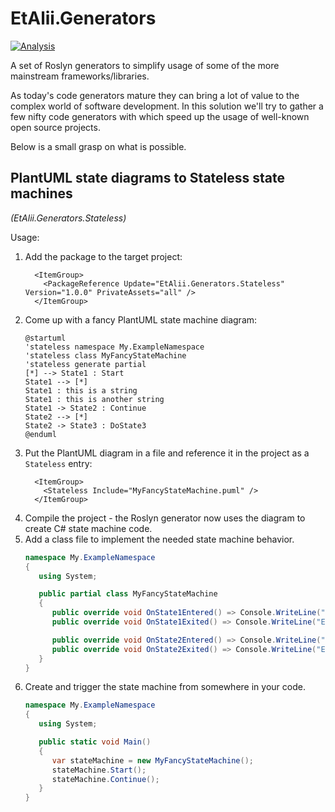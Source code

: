 # EtAlii.Generators

[![Analysis](https://github.com/vrenken/EtAlii.Generators/actions/workflows/analysis.yml/badge.svg)](https://github.com/vrenken/EtAlii.Generators/actions/workflows/analysis.yml)

A set of Roslyn generators to simplify usage of some of the more mainstream frameworks/libraries.

As today's code generators mature they can bring a lot of value to the complex world of software development.
In this solution we'll try to gather a few nifty code generators with which speed up the usage of well-known open source projects.

Below is a small grasp on what is possible.

## PlantUML state diagrams to Stateless state machines
_(EtAlii.Generators.Stateless)_

Usage:

1. Add the package to the target project:
   ```csproj
     <ItemGroup>
       <PackageReference Update="EtAlii.Generators.Stateless" Version="1.0.0" PrivateAssets="all" />
     </ItemGroup>
   ```
3. Come up with a fancy PlantUML state machine diagram:
   ```puml
   @startuml
   'stateless namespace My.ExampleNamespace
   'stateless class MyFancyStateMachine
   'stateless generate partial
   [*] --> State1 : Start
   State1 --> [*]
   State1 : this is a string
   State1 : this is another string
   State1 -> State2 : Continue
   State2 --> [*]
   State2 -> State3 : DoState3
   @enduml
   ```
3. Put the PlantUML diagram in a file and reference it in the project as a `Stateless` entry:
   ```csproj
     <ItemGroup>
       <Stateless Include="MyFancyStateMachine.puml" />
     </ItemGroup>
   ```
4. Compile the project - the Roslyn generator now uses the diagram to create C# state machine code.
5. Add a class file to implement the needed state machine behavior.
   ```cs
   namespace My.ExampleNamespace
   {
      using System;

      public partial class MyFancyStateMachine
      {
         public override void OnState1Entered() => Console.WriteLine("Entered State 1");
         public override void OnState1Exited() => Console.WriteLine("Exited State 1");

         public override void OnState2Entered() => Console.WriteLine("Entered State 2");
         public override void OnState2Exited() => Console.WriteLine("Exited State 2");
      }
   }
   ```
6. Create and trigger the state machine from somewhere in your code.
   ```cs
   namespace My.ExampleNamespace
   {
      using System;

      public static void Main()
      {
         var stateMachine = new MyFancyStateMachine();
         stateMachine.Start();
         stateMachine.Continue();
      }
   }
   ```
